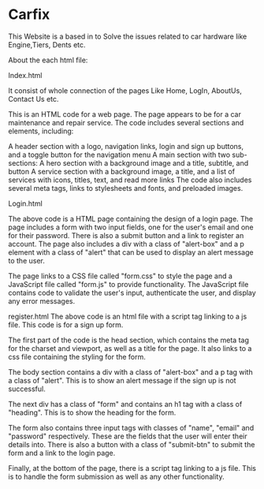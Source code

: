 # Carfix
This Website is a based in to Solve the issues related to car hardware like Engine,Tiers, Dents etc.

About the each html file:

Index.html

It consist of whole connection of the pages Like Home, LogIn, AboutUs, Contact Us etc.

This is an HTML code for a web page. The page appears to be for a car maintenance and repair service. The code includes several sections and elements, including:

A header section with a logo, navigation links, login and sign up buttons, and a toggle button for the navigation menu
A main section with two sub-sections:
A hero section with a background image and a title, subtitle, and button
A service section with a background image, a title, and a list of services with icons, titles, text, and read more links
The code also includes several meta tags, links to stylesheets and fonts, and preloaded images.

Login.html

The above code is a HTML page containing the design of a login page. The page includes a form with two input fields, one for the user's email and one for their password. There is also a submit button and a link to register an account. The page also includes a div with a class of "alert-box" and a p element with a class of "alert" that can be used to display an alert message to the user. 

The page links to a CSS file called "form.css" to style the page and a JavaScript file called "form.js" to provide functionality. The JavaScript file contains code to validate the user's input, authenticate the user, and display any error messages.

register.html
The above code is an html file with a script tag linking to a js file. This code is for a sign up form. 

The first part of the code is the head section, which contains the meta tag for the charset and viewport, as well as a title for the page. It also links to a css file containing the styling for the form. 

The body section contains a div with a class of "alert-box" and a p tag with a class of "alert". This is to show an alert message if the sign up is not successful. 

The next div has a class of "form" and contains an h1 tag with a class of "heading". This is to show the heading for the form. 

The form also contains three input tags with classes of "name", "email" and "password" respectively. These are the fields that the user will enter their details into. There is also a button with a class of "submit-btn" to submit the form and a link to the login page. 

Finally, at the bottom of the page, there is a script tag linking to a js file. This is to handle the form submission as well as any other functionality.

